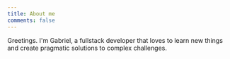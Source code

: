 ```yaml
---
title: About me
comments: false
---
```


Greetings. I'm Gabriel, a fullstack developer that loves to learn new things and create pragmatic solutions to complex challenges.